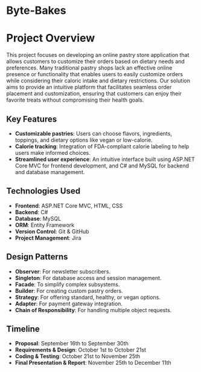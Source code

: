 # Byte-Bakes

# Project Overview

This project focuses on developing an online pastry store application that allows customers to customize their orders based on dietary needs and preferences. Many traditional pastry shops lack an effective online presence or functionality that enables users to easily customize orders while considering their caloric intake and dietary restrictions. Our solution aims to provide an intuitive platform that facilitates seamless order placement and customization, ensuring that customers can enjoy their favorite treats without compromising their health goals.

## Key Features
- **Customizable pastries**: Users can choose flavors, ingredients, toppings, and dietary options like vegan or low-calorie.
- **Calorie tracking**: Integration of FDA-compliant calorie labeling to help users make informed choices.
- **Streamlined user experience**: An intuitive interface built using ASP.NET Core MVC for frontend development, and C# and MySQL for backend and database management.

## Technologies Used
- **Frontend**: ASP.NET Core MVC, HTML, CSS
- **Backend**: C#
- **Database**: MySQL
- **ORM**: Entity Framework
- **Version Control**: Git & GitHub
- **Project Management**: Jira

## Design Patterns
- **Observer**: For newsletter subscribers.
- **Singleton**: For database access and session management.
- **Facade**: To simplify complex subsystems.
- **Builder**: For creating custom pastry orders.
- **Strategy**: For offering standard, healthy, or vegan options.
- **Adapter**: For payment gateway integration.
- **Chain of Responsibility**: For handling multiple object requests.

## Timeline
- **Proposal**: September 16th to September 30th
- **Requirements & Design**: October 1st to October 21st
- **Coding & Testing**: October 21st to November 25th
- **Final Presentation & Report**: November 25th to December 11th
